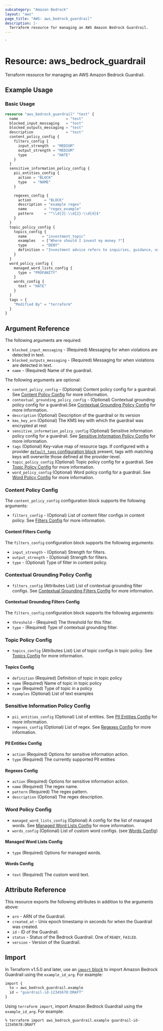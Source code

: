 ```yaml
---
subcategory: "Amazon Bedrock"
layout: "aws"
page_title: "AWS: aws_bedrock_guardrail"
description: |-
  Terraform resource for managing an AWS Amazon Bedrock Guardrail.
---
```

<!---
TIP: A few guiding principles for writing documentation:
1. Use simple language while avoiding jargon and figures of speech.
2. Focus on brevity and clarity to keep a reader's attention.
3. Use active voice and present tense whenever you can.
4. Document your feature as it exists now; do not mention the future or past if you can help it.
5. Use accessible and inclusive language.
--->`
# Resource: aws_bedrock_guardrail

Terraform resource for managing an AWS Amazon Bedrock Guardrail.

## Example Usage

### Basic Usage

```terraform
resource "aws_bedrock_guardrail" "test" {
  name                      = "test"
  blocked_input_messaging   = "test"
  blocked_outputs_messaging = "test"
  description               = "test"
  content_policy_config {
    filters_config {
      input_strength  = "MEDIUM"
      output_strength = "MEDIUM"
      type            = "HATE"
    }
  }
  sensitive_information_policy_config {
    pii_entities_config {
      action = "BLOCK"
      type   = "NAME"
    }

    regexes_config {
      action      = "BLOCK"
      description = "example regex"
      name        = "regex_example"
      pattern     = "^\\d{3}-\\d{2}-\\d{4}$"
    }
  }
  topic_policy_config {
    topics_config {
      name       = "investment_topic"
      examples   = ["Where should I invest my money ?"]
      type       = "DENY"
      definition = "Investment advice refers to inquiries, guidance, or recommendations regarding the management or allocation of funds or assets with the goal of generating returns ."
    }
  }
  word_policy_config {
    managed_word_lists_config {
      type = "PROFANITY"
    }
    words_config {
      text = "HATE"
    }
  }
  tags = {
    "Modified By" = "terraform"
  }
}
```

## Argument Reference

The following arguments are required:

* `blocked_input_messaging` - (Required) Messaging for when violations are detected in text.
* `blocked_outputs_messaging` - (Required) Messaging for when violations are detected in text.
* `name` - (Required) Name of the guardrail.

The following arguments are optional:

* `content_policy_config` - (Optional) Content policy config for a guardrail. See [Content Policy Config](#content-policy-config) for more information.
* `contextual_grounding_policy_config` - (Optional) Contextual grounding policy config for a guardrail.See [Contextual Grounding Policy Config](#contextual-grounding-policy-config) for more information.
* `description` (Optional) Description of the guardrail or its version
* `kms_key_arn` (Optional) The KMS key with which the guardrail was encrypted at rest
* `sensitive_information_policy_config` (Optional) Sensitive information policy config for a guardrail. See [Sensitive Information Policy Config](#sensitive-information-policy-config) for more information.
* `tags` (Optional) Key-value map of resource tags. If configured with a provider [`default_tags` configuration block](https://registry.terraform.io/providers/hashicorp/aws/latest/docs#default_tags-configuration-block) present, tags with matching keys will overwrite those defined at the provider-level.
* `topic_policy_config` (Optional) Topic policy config for a guardrail. See [Topic Policy Config](#topic-policy-config) for more information.
* `word_policy_config` (Optional) Word policy config for a guardrail. See [Word Policy Config](#word-policy-config) for more information.

### Content Policy Config

The `content_policy_config` configuration block supports the following arguments:
* `filters_config` - (Optional) List of content filter configs in content policy. See [Filters Config](#content-filters-config) for more information.

#### Content Filters Config

The `filters_config` configuration block supports the following arguments:
* `input_strength` - (Optional) Strength for filters.
* `output_strength` - (Optional) Strength for filters.
* `type` - (Optional) Type of filter in content policy.

### Contextual Grounding Policy Config

* `filters_config` (Attributes List) List of contextual grounding filter configs.  See [Contextual Grounding Filters Config](#contextual-grounding-filters-config) for more information.

#### Contextual Grounding Filters Config

The `filters_config` configuration block supports the following arguments:
* `threshold` - (Required) The threshold for this filter.
* `type` - (Required) Type of contextual grounding filter.

### Topic Policy Config

* `topics_config` (Attributes List) List of topic configs in topic policy. See [Topics Config](#topics-config) for more information.

#### Topics Config

* `definition` (Required) Definition of topic in topic policy
* `name` (Required) Name of topic in topic policy
* `type` (Required) Type of topic in a policy
* `examples` (Optional) List of text examples

### Sensitive Information Policy Config

* `pii_entities_config` (Optional) List of entities. See [PII Entities Config](#pii-entities-config) for more information.
* `regexes_config` (Optional) List of regex. See [Regexes Config](#regexes-config) for more information.

#### PII Entities Config

* `action` (Required) Options for sensitive information action.
* `type` (Required) The currently supported PII entities

#### Regexes Config

* `action` (Required) Options for sensitive information action.
* `name` (Required) The regex name.
* `pattern` (Required) The regex pattern.
* `description` (Optional) The regex description.

### Word Policy Config

* `managed_word_lists_config` (Optional) A config for the list of managed words. See [Managed Word Lists Config](#managed-word-lists-config) for more information.
* `words_config` (Optional) List of custom word configs. (see [Words Config](#words-config))

#### Managed Word Lists Config

* `type` (Required) Options for managed words.

#### Words Config

* `text` (Required) The custom word text.

## Attribute Reference

This resource exports the following attributes in addition to the arguments above:

* `arn` - ARN of the Guardrail.
* `created_at` - Unix epoch timestamp in seconds for when the Guardrail was created.
* `id` - ID of the Guardrail.
* `status` - Status of the Bedrock Guardrail. One of `READY`, `FAILED`.
* `version` - Version of the Guardrail.


## Import

In Terraform v1.5.0 and later, use an [`import` block](https://developer.hashicorp.com/terraform/language/import) to import Amazon Bedrock Guardrail using the `example_id_arg`. For example:

```terraform
import {
  to = aws_bedrock_guardrail.example
  id = "guardrail-id-12345678:DRAFT"
}
```

Using `terraform import`, import Amazon Bedrock Guardrail using the `example_id_arg`. For example:

```console
% terraform import aws_bedrock_guardrail.example guardrail-id-12345678:DRAFT
```
